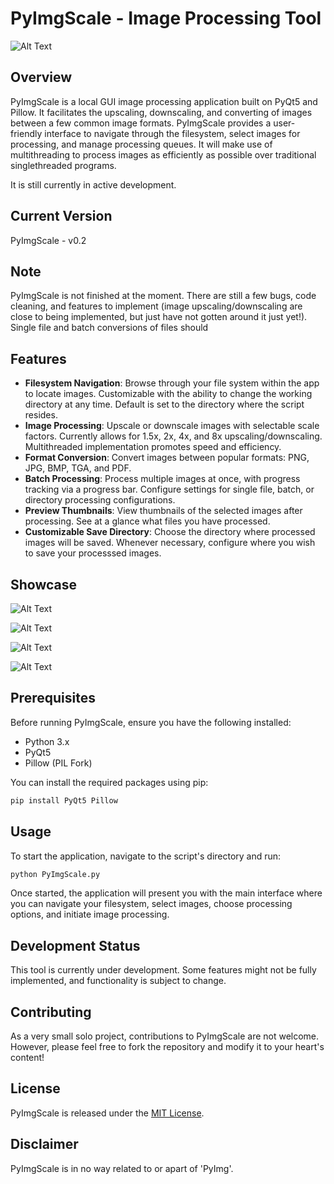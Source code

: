 # PyImgScale - Image Processing Tool

![Alt Text](util/v0.2/upscaled_1.png)

## Overview
PyImgScale is a local GUI image processing application built on PyQt5 and Pillow. It facilitates the upscaling, downscaling, and converting of images between a few common image formats. PyImgScale provides a user-friendly interface to navigate through the filesystem, select images for processing, and manage processing queues. It will make use of multithreading to process images as efficiently as possible over traditional singlethreaded programs.

It is still currently in active development.

## Current Version
PyImgScale - v0.2

## Note
PyImgScale is not finished at the moment. There are still a few bugs, code cleaning, and features to implement (image upscaling/downscaling are close to being implemented, but just have not gotten around it just yet!). Single file and batch conversions of files should 

## Features
- **Filesystem Navigation**: Browse through your file system within the app to locate images. Customizable with the ability to change the working directory at any time. Default is set to the directory where the script resides.
- **Image Processing**: Upscale or downscale images with selectable scale factors. Currently allows for 1.5x, 2x, 4x, and 8x upscaling/downscaling. Multithreaded implementation promotes speed and efficiency.
- **Format Conversion**: Convert images between popular formats: PNG, JPG, BMP, TGA, and PDF.
- **Batch Processing**: Process multiple images at once, with progress tracking via a progress bar. Configure settings for single file, batch, or directory processing configurations.
- **Preview Thumbnails**: View thumbnails of the selected images after processing. See at a glance what files you have processed.
- **Customizable Save Directory**: Choose the directory where processed images will be saved. Whenever necessary, configure where you wish to save your processsed images.

## Showcase
![Alt Text](util/v0.2/upscaled_2.png)

![Alt Text](util/v0.2/upscaled_3.png)

![Alt Text](util/v0.2/upscaled_4.png)

![Alt Text](util/v0.2/upscaled_5.png)

## Prerequisites
Before running PyImgScale, ensure you have the following installed:
- Python 3.x
- PyQt5
- Pillow (PIL Fork)

You can install the required packages using pip:
```sh
pip install PyQt5 Pillow
```

## Usage
To start the application, navigate to the script's directory and run:
```sh
python PyImgScale.py
```

Once started, the application will present you with the main interface where you can navigate your filesystem, select images, choose processing options, and initiate image processing.

## Development Status
This tool is currently under development. Some features might not be fully implemented, and functionality is subject to change.

## Contributing
As a very small solo project, contributions to PyImgScale are not welcome. However, please feel free to fork the repository and modify it to your heart's content!

## License
PyImgScale is released under the [MIT License](LICENSE).

## Disclaimer
PyImgScale is in no way related to or apart of 'PyImg'.
